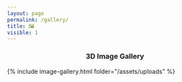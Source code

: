 ```yaml
---
layout: page
permalink: /gallery/
title: 🖼
visible: 1
---
```


### <center> 3D Image Gallery </center>

{% include image-gallery.html folder="/assets/uploads" %}
